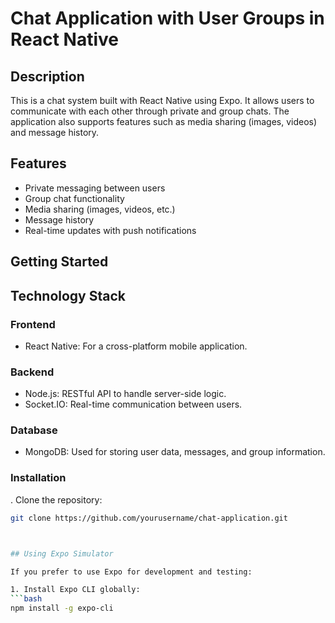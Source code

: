 # Chat Application with User Groups in React Native 

## Description
This is a chat system built with React Native using Expo. It allows users to communicate with each other through private and group chats. The application also supports features such as media sharing (images, videos) and message history.

## Features
- Private messaging between users
- Group chat functionality
- Media sharing (images, videos, etc.)
- Message history
- Real-time updates with push notifications

## Getting Started

## Technology Stack

### **Frontend**
- React Native: For a cross-platform mobile application.

### **Backend**
- Node.js: RESTful API to handle server-side logic.
- Socket.IO: Real-time communication between users.

### **Database**
- MongoDB: Used for storing user data, messages, and group information.

### Installation
. Clone the repository:
   ```bash
   git clone https://github.com/yourusername/chat-application.git



   ## Using Expo Simulator

If you prefer to use Expo for development and testing:

1. Install Expo CLI globally:
   ```bash
   npm install -g expo-cli
